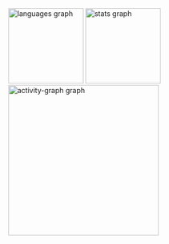 <div align="left">
  <img src="https://github-readme-stats.vercel.app/api/top-langs?username=Mogra12&locale=en&hide_title=false&layout=compact&card_width=320&langs_count=5&theme=radical&hide_border=false&order=2" height="150" alt="languages graph"  />
  <img src="https://github-readme-stats.vercel.app/api?username=Mogra12&hide_title=false&hide_rank=false&show_icons=true&include_all_commits=true&count_private=true&disable_animations=false&theme=radical&locale=en&hide_border=false&order=1" height="150" alt="stats graph"  />
  <img src="https://github-readme-activity-graph.vercel.app/graph?username=Mogra12&radius=16&theme=redical&area=true&order=5&hide_border=false" height="300" alt="activity-graph graph"  />
</div>

###
